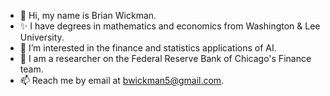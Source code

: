 - 👋 Hi, my name is Brian Wickman.
- ✨ I have degrees in mathematics and economics from Washington & Lee University.
- 👀 I’m interested in the finance and statistics applications of AI.
- 🌱 I am a researcher on the Federal Reserve Bank of Chicago's Finance team.
- 📫 Reach me by email at bwickman5@gmail.com.

<!---
wickmanb22/wickmanb22 is a ✨ special ✨ repository because its `README.md` (this file) appears on your GitHub profile.
You can click the Preview link to take a look at your changes.
--->
